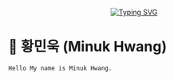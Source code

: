 
<div align="center">
  
[![Typing SVG](https://readme-typing-svg.demolab.com?font=Roboto&size=30&pause=1000&color=222222&center=true&vCenter=true&random=false&width=435&lines=Hello%2C+My+name+is+Minuk+Hwang)](https://git.io/typing-svg)
  
</div>

# 🍔 황민욱 (Minuk Hwang)

```
Hello My name is Minuk Hwang.
```

